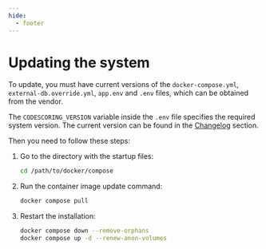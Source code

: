 ```yaml
---
hide:
  - footer
---
```

# Updating the system

To update, you must have current versions of the `docker-compose.yml`, `external-db.override.yml`, `app.env` and `.env` files, which can be obtained from the vendor.

The `CODESCORING_VERSION` variable inside the `.env` file specifies the required system version. The current version can be found in the [Changelog](/changelog.en) section.

Then you need to follow these steps:

1. Go to the directory with the startup files:
   ```bash linenums="1"
   cd /path/to/docker/compose
   ```
2. Run the container image update command:
   ```bash linenums="2"
   docker compose pull
   ```
3. Restart the installation:
   ```bash linenums="3"
   docker compose down --remove-orphans
   docker compose up -d --renew-anon-volumes
   ```
